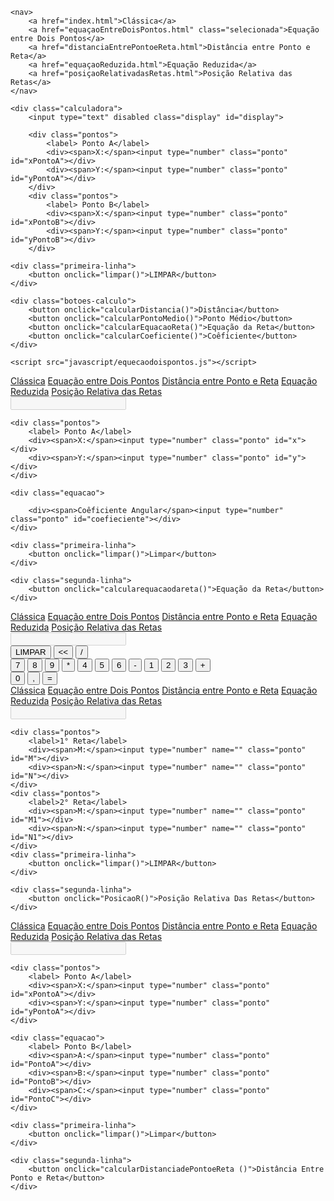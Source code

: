 <!DOCTYPE html>
<html lang="pt-BR">

<head>
    <meta charset="UTF-8">
    <meta http-equiv="X-UA-Compatible" content="IE=edge">
    <meta name="viewport" content="width=device-width, initial-scale=1.0">
    <title>Calculadora rafinha</title>
    <link rel="stylesheet" href="css/menu.css">
    <link rel="stylesheet" href="css/calculadora.css">
    <link rel="stylesheet" href="css/equacaoEntredoisPontos.css">
</head>

<body>

    <nav>
        <a href="index.html">Clássica</a>
        <a href="equaçaoEntreDoisPontos.html" class="selecionada">Equação entre Dois Pontos</a>
        <a href="distanciaEntrePontoeReta.html">Distância entre Ponto e Reta</a>
        <a href="equaçaoReduzida.html">Equação Reduzida</a>
        <a href="posiçaoRelativadasRetas.html">Posição Relativa das Retas</a>
    </nav>

    <div class="calculadora">
        <input type="text" disabled class="display" id="display">

        <div class="pontos">
            <label> Ponto A</label>
            <div><span>X:</span><input type="number" class="ponto" id="xPontoA"></div>
            <div><span>Y:</span><input type="number" class="ponto" id="yPontoA"></div>
        </div>
        <div class="pontos">
            <label> Ponto B</label>
            <div><span>X:</span><input type="number" class="ponto" id="xPontoB"></div>
            <div><span>Y:</span><input type="number" class="ponto" id="yPontoB"></div>
        </div>

    <div class="primeira-linha">
        <button onclick="limpar()">LIMPAR</button>
    </div> 

    <div class="botoes-calculo">
        <button onclick="calcularDistancia()">Distância</button>
        <button onclick="calcularPontoMedio()">Ponto Médio</button>
        <button onclick="calcularEquacaoReta()">Equação da Reta</button>
        <button onclick="calcularCoeficiente()">Coêficiente</button>
    </div>
</div>

    <script src="javascript/equecaodoispontos.js"></script>

</body>
</html>
<!DOCTYPE html>
<html lang="pt-BR">
<head>
    <meta charset="UTF-8">
    <meta http-equiv="X-UA-Compatible" content="IE=edge">
    <meta name="viewport" content="width=device-width, initial-scale=1.0">
    <title>Calculadora rafinha</title>
    <link rel="stylesheet" href="css/menu.css">
    <link rel="stylesheet" href="css/calculadora.css">
    <link rel="stylesheet" href="css/equacaoReduzida.css">

</head>
<body>

<nav>
    <a href="index.html">Clássica</a>
    <a href="equaçaoEntreDoisPontos.html">Equação entre Dois Pontos</a>
    <a href="distanciaEntrePontoeReta.html">Distância entre Ponto e Reta</a>
    <a href="equaçaoReduzida.html" class="selecionada">Equação Reduzida</a>
    <a href="posiçaoRelativadasRetas.html">Posição Relativa das Retas</a>

</nav>

<div class="calculadora">
    <input type="text" disabled class="display" id="display">

    <div class="pontos">
        <label> Ponto A</label>
        <div><span>X:</span><input type="number" class="ponto" id="x"></div>
        <div><span>Y:</span><input type="number" class="ponto" id="y"></div>
    </div>

    <div class="equacao">
       
        <div><span>Coêficiente Angular</span><input type="number" class="ponto" id="coefieciente"></div>
    </div>

    <div class="primeira-linha">
        <button onclick="limpar()">Limpar</button>
    </div>

    <div class="segunda-linha">
        <button onclick="calcularequacaodareta()">Equação da Reta</button>
    </div>


<script src="javascript/equacaoReduzida.js"></script>
</body>
</html>
<!DOCTYPE html>
<html lang="pt-BR">
<head>
    <meta charset="UTF-8">
    <meta http-equiv="X-UA-Compatible" content="IE=edge">
    <meta name="viewport" content="width=device-width, initial-scale=1.0">
    <title>Calculadora</title>
    <link rel="stylesheet" href="css/menu.css">
    <link rel="stylesheet" href="css/calculadora.css">
</head>
<body onkeypress="clicouTecla(event)">
<nav>
    <a href="index.html" class="selecionada">Clássica</a>
    <a href="equaçaoEntreDoisPontos.html">Equação entre Dois Pontos</a>
    <a href="distanciaEntrePontoeReta.html">Distância entre Ponto e Reta</a>
    <a href="equaçaoReduzida.html">Equação Reduzida</a>
    <a href="posiçaoRelativadasRetas.html">Posição Relativa das Retas</a>
</nav>

<div class="calculadora">
    <input type="text" disabled class="display" id="display">
    <div class="primeiros-botoes">
            <button onclick="limpar()">LIMPAR</button>
            <button onclick="backspace()"><<</button>
            <button onclick="selecionarOperacao('/')">/</button>
    </div>
    <div class="botoes-centrais">
        <button onclick="inserirNumero('7')">7</button>
        <button onclick="inserirNumero('8')">8</button>
        <button onclick="inserirNumero('9')">9</button>
        <button onclick="selecionarOperacao('*')">*</button>
        <button onclick="inserirNumero('4')">4</button>
        <button onclick="inserirNumero('5')">5</button>
        <button onclick="inserirNumero('6')">6</button>
        <button onclick="selecionarOperacao('-')">-</button>
        <button onclick="inserirNumero('1')">1</button>
        <button onclick="inserirNumero('2')">2</button>
        <button onclick="inserirNumero('3')">3</button>
        <button onclick="selecionarOperacao('+')">+</button>
    </div>
    <div class="ultimos-botoes">
        <button onclick="inserirNumero('0')">0</button>
        <button onclick="inserirDecimal()">,</button>
        <button onclick="chamarIgual()">=</button>
    </div>
</div>

<script src="javascript/classica.js"></script>

</body>
</html>
<!DOCTYPE html>
<html lang="pt-BR">
<head>
    <meta charset="UTF-8">
    <meta http-equiv="X-UA-Compatible" content="IE=edge">
    <meta name="viewport" content="width=device-width, initial-scale=1.0">
    <title>Calculadora rafinha</title>
    <link rel="stylesheet" href="css/menu.css">
    <link rel="stylesheet" href="css/calculadora.css">
    <link rel="stylesheet" href="css/posicaorelativadareta.css">

</head>
<body>

<nav>
    <a href="index.html">Clássica</a>
    <a href="equaçaoEntreDoisPontos.html">Equação entre Dois Pontos</a>
    <a href="distanciaEntrePontoeReta.html">Distância entre Ponto e Reta</a>
    <a href="equaçaoReduzida.html">Equação Reduzida</a>
    <a href="posiçaoRelativadasRetas.html" class="selecionada">Posição Relativa das Retas</a>

</nav>
<div class="calculadora">
    <input type="text" disabled class="display" id="display">


    <div class="pontos">
        <label>1° Reta</label>
        <div><span>M:</span><input type="number" name="" class="ponto" id="M"></div>
        <div><span>N:</span><input type="number" name="" class="ponto" id="N"></div>
    </div>
    <div class="pontos">
        <label>2° Reta</label>
        <div><span>M:</span><input type="number" name="" class="ponto" id="M1"></div>
        <div><span>N:</span><input type="number" name="" class="ponto" id="N1"></div>
    </div>
    <div class="primeira-linha">
        <button onclick="limpar()">LIMPAR</button>
    </div>

    <div class="segunda-linha">
        <button onclick="PosicaoR()">Posição Relativa Das Retas</button>
    </div>

<script src="javascript/posicaorelativadareta.js"></script>
</body>
</html>
<!DOCTYPE html>
<html lang="pt-BR">
<head>
    <meta charset="UTF-8">
    <meta http-equiv="X-UA-Compatible" content="IE=edge">
    <meta name="viewport" content="width=device-width, initial-scale=1.0">
    <title>Calculadora rafinha</title>
    <link rel="stylesheet" href="css/menu.css">
    <link rel="stylesheet" href="css/calculadora.css">
    <link rel="stylesheet" href="css/distanciaEntrePontoeReta.css">

</head>
<body>

<nav>
    <a href="index.html">Clássica</a>
    <a href="equaçaoEntreDoisPontos.html">Equação entre Dois Pontos</a>
    <a href="distanciaEntrePontoeReta.html" class="selecionada">Distância entre Ponto e Reta</a>
    <a href="equaçaoReduzida.html">Equação Reduzida</a>
    <a href="posiçaoRelativadasRetas.html">Posição Relativa das Retas</a>
</nav>

<div class="calculadora">
    <input type="text" disabled class="display" id="display">

    <div class="pontos">
        <label> Ponto A</label>
        <div><span>X:</span><input type="number" class="ponto" id="xPontoA"></div>
        <div><span>Y:</span><input type="number" class="ponto" id="yPontoA"></div>
    </div>

    <div class="equacao">
        <label> Ponto B</label>
        <div><span>A:</span><input type="number" class="ponto" id="PontoA"></div>
        <div><span>B:</span><input type="number" class="ponto" id="PontoB"></div>
        <div><span>C:</span><input type="number" class="ponto" id="PontoC"></div>
    </div>

    <div class="primeira-linha">
        <button onclick="limpar()">Limpar</button>
    </div>

    <div class="segunda-linha">
        <button onclick="calcularDistanciadePontoeReta ()">Distância Entre Ponto e Reta</button>
    </div>


<script src="javascript/distanciaEntrePontoeReta.js"></script>
</body>
</html>
